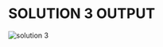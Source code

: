 # SOLUTION 3 OUTPUT

![solution 3](https://github.com/arpita2105/PW_ASSIGNMENT-12/assets/136358528/39497c66-0fc1-431d-a4c4-9e3659ce315d)

